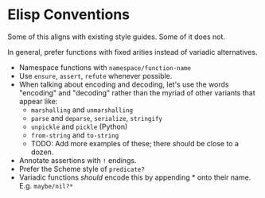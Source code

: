 # Elisp Conventions

Some of this aligns with existing style guides. Some of it does not.

In general, prefer functions with fixed arities instead of variadic
alternatives.

- Namespace functions with `namespace/function-name`
- Use `ensure`, `assert`, `refute` whenever possible.
- When talking about encoding and decoding, let's use the words "encoding" and
  "decoding" rather than the myriad of other variants that appear like:
  - `marshalling` and `unmarshalling`
  - `parse` and `deparse`, `serialize`, `stringify`
  - `unpickle` and `pickle` (Python)
  - `from-string` and `to-string`
  - TODO: Add more examples of these; there should be close to a dozen.
- Annotate assertions with `!` endings.
- Prefer the Scheme style of `predicate?`
- Variadic functions *should* encode this by appending * onto their
  name. E.g. `maybe/nil?*`
